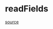 # readFields

[source](github.com/OpenFOAM-jp/OpenFOAM-utilities-tutorials-jp/blob/master/v1906/postProcessing/dataConversion/foamToEnsight/readFields.C/readFields.C)



